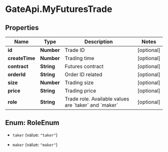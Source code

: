 # GateApi.MyFuturesTrade

## Properties
Name | Type | Description | Notes
------------ | ------------- | ------------- | -------------
**id** | **Number** | Trade ID | [optional] 
**createTime** | **Number** | Trading time | [optional] 
**contract** | **String** | Futures contract | [optional] 
**orderId** | **String** | Order ID related | [optional] 
**size** | **Number** | Trading size | [optional] 
**price** | **String** | Trading price | [optional] 
**role** | **String** | Trade role. Available values are &#x60;taker&#x60; and &#x60;maker&#x60; | [optional] 


<a name="RoleEnum"></a>
## Enum: RoleEnum


* `taker` (value: `"taker"`)

* `maker` (value: `"maker"`)




